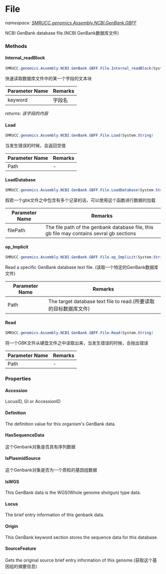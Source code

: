 ﻿# File
_namespace: [SMRUCC.genomics.Assembly.NCBI.GenBank.GBFF](./index.md)_

NCBI GenBank database file.(NCBI GenBank数据库文件)



### Methods

#### Internal_readBlock
```csharp
SMRUCC.genomics.Assembly.NCBI.GenBank.GBFF.File.Internal_readBlock(System.String,System.String[]@)
```
快速读取数据库文件中的某一个字段的文本块

|Parameter Name|Remarks|
|--------------|-------|
|keyword|字段名|


_returns: 该字段的内容_

#### Load
```csharp
SMRUCC.genomics.Assembly.NCBI.GenBank.GBFF.File.Load(System.String)
```
当发生错误的时候，会返回空值

|Parameter Name|Remarks|
|--------------|-------|
|Path|-|


#### LoadDatabase
```csharp
SMRUCC.genomics.Assembly.NCBI.GenBank.GBFF.File.LoadDatabase(System.String)
```
假若一个gbk文件之中包含有多个记录的话，可以使用这个函数进行数据的加载

|Parameter Name|Remarks|
|--------------|-------|
|filePath|The file path of the genbank database file, this gb file may contains sevral gb sections|


#### op_Implicit
```csharp
SMRUCC.genomics.Assembly.NCBI.GenBank.GBFF.File.op_Implicit(System.String)~SMRUCC.genomics.Assembly.NCBI.GenBank.GBFF.File
```
Read a specific GenBank database text file.
 (读取一个特定的GenBank数据库文件)

|Parameter Name|Remarks|
|--------------|-------|
|Path|The target database text file to read.(所要读取的目标数据库文件)|


#### Read
```csharp
SMRUCC.genomics.Assembly.NCBI.GenBank.GBFF.File.Read(System.String)
```
将一个GBK文件从硬盘文件之中读取出来，当发生错误的时候，会抛出错误

|Parameter Name|Remarks|
|--------------|-------|
|Path|-|



### Properties

#### Accession
LocusID, GI or AccessionID
#### Definition
The definition value for this organism's GenBank data.
#### HasSequenceData
这个Genbank对象是否具有序列数据
#### IsPlasmidSource
这个Genbank对象是否为一个质粒的基因组数据
#### IsWGS
This GenBank data is the WGS(Whole genome shotgun) type data.
#### Locus
The brief entry information of this genbank data.
#### Origin
This GenBank keyword section stores the sequence data for this database.
#### SourceFeature
Gets the original source brief entry information of this genome.(获取这个基因组的摘要信息)
